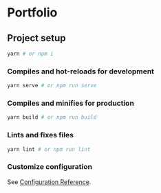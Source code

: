# Portfolio

## Project setup
```bash
yarn # or npm i
```

### Compiles and hot-reloads for development
```bash
yarn serve # or npm run serve
```

### Compiles and minifies for production
```bash
yarn build # or npm run build
```

### Lints and fixes files
```bash
yarn lint # or npm run lint
```

### Customize configuration
See [Configuration Reference](https://cli.vuejs.org/config/).
